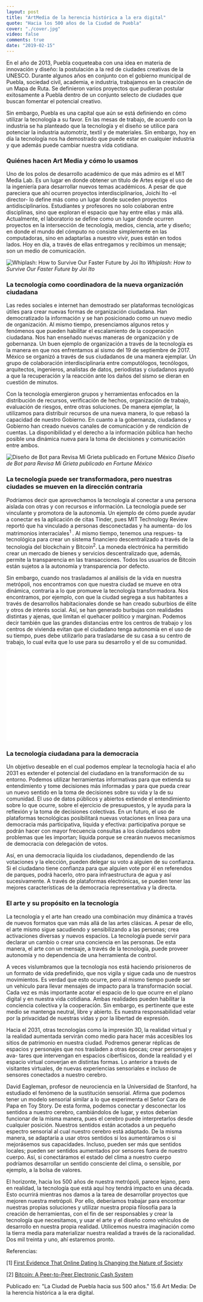 ```yaml
---
layout: post
title: "ArtMedia de la herencia histórica a la era digital"
quote: "Hacia los 500 años de la Ciudad de Puebla"
cover: "./cover.jpg"
video: false
comments: true
date: "2019-02-15"
---
```


En el año de 2013, Puebla coqueteaba con una idea en materia de innovación y diseño: la postulación a la red de ciudades creativas de la UNESCO.  Durante algunos años en conjunto con el gobierno municipal de Puebla, sociedad civil, academia, e industria,  trabajamos en la creación de un Mapa de Ruta. Se definieron varios proyectos que pudieran postular exitosamente a Puebla dentro de un conjunto selecto de ciudades que buscan fomentar el potencial creativo. 

Sin embargo, Puebla es una capital que aún se está definiendo en cómo utilizar la tecnología a su favor. En las mesas de trabajo, de acuerdo con la industria se ha planteado que la tecnología y el diseño se utilice para potenciar la industria automotriz, textil y de materiales. Sin embargo, hoy en día la tecnología nos ha demostrado que puede estar en cualquier industria y que además puede cambiar nuestra vida cotidiana.

### Quiénes hacen Art Media y cómo lo usamos
Uno de los polos de desarrollo académico de que más admiro es el MIT Media Lab. Es un lugar en donde obtener un título de Artes exige el uso de la ingeniería para desarrollar nuevos temas académicos. A pesar de que pareciera que ahí ocurren proyectos interdisciplinarios, Joichi Ito -el director- lo define más como un lugar donde suceden proyectos antidisciplinarios. Estudiantes y profesores no solo colaboran entre disciplinas, sino que exploran el espacio que hay entre ellas y más allá. Actualmente, el laboratorio se define como un lugar donde ocurren proyectos en la intersección de tecnología, medios, ciencia, arte y diseño; en donde el mundo del cómputo no consiste simplemente en las computadoras, sino en adaptarlas a nuestro vivir, pues están en todos lados. Hoy en día, a través de ellas entregamos y recibimos un mensaje; son un medio de comunicación.

![Whiplash: How to Survive Our Faster Future by Joi Ito](./whiplash.jpg)
<cite>
Whiplash: How to Survive Our Faster Future by Joi Ito
</cite>

### La tecnología como coordinadora de la nueva organización ciudadana

Las redes sociales e internet han demostrado ser plataformas tecnológicas útiles para crear nuevas formas de organización ciudadana. Han democratizado la información y se han posicionado como un nuevo medio de organización. Al mismo tiempo, presenciamos algunos retos y fenómenos que pueden habilitar el escalamiento de la cooperación ciudadana. Nos han enseñado nuevas maneras de organización y de gobernanza. Un buen ejemplo de organización a través de la tecnología es la manera en que nos enfrentamos al sismo del 19 de septiembre de 2017. México se organizó a través de sus ciudadanos de una manera ejemplar. Un grupo de colaboración interdisciplinaria entre computólogos, tecnólogos, arquitectos, ingenieros, analistas de datos, periodistas y ciudadanos ayudó a que la recuperación y la reacción ante los daños del sismo se dieran en cuestión de minutos.

Con la tecnología emergieron grupos y herramientas enfocados en la distribución de recursos, verificación de hechos, organización de trabajo, evaluación de riesgos, entre otras soluciones. De manera ejemplar, la utilizamos para distribuir recursos de una nueva manera, lo que rebasó la capacidad de nuestro Gobierno. En cuanto a la gobernanza, ciudadanos y Gobierno han creado nuevos canales de comunicación y de rendición de cuentas. La disponibilidad y el derecho a la información pública han hecho posible una dinámica nueva para la toma de decisiones y comunicación entre ambos.

![Diseño de Bot para Revisa Mi Grieta publicado en Fortune México](./revisa_mi_grieta_bot.jpg)
<cite>
  Diseño de Bot para Revisa Mi Grieta publicado en Fortune México
</cite>

### La tecnología puede ser transformadora, pero nuestras ciudades se mueven en la dirección contraria
Podríamos decir que aprovechamos la tecnología al conectar a una persona aislada con otras y con recursos e información. La tecnología puede ser vinculante y promotora de la autonomía. Un ejemplo de cómo puede ayudar a conectar es la aplicación de citas Tinder, pues MIT Technology Review reportó que ha vinculado a personas desconectadas y ha aumenta- do los matrimonios interraciales<sup>1 </sup>. Al mismo tiempo, tenemos una respues- ta tecnológica para crear un sistema financiero descentralizado a través de la tecnología del blockchain y Bitcoin<sup>2</sup>. La moneda electrónica ha permitido crear un mercado de bienes y servicios descentralizado que, además, permite la transparencia en las transacciones. Todos los usuarios de Bitcoin están sujetos a la autonomía y transparencia por defecto.

Sin embargo, cuando nos trasladamos al análisis de la vida en nuestra metrópoli, nos encontramos con que nuestra ciudad se mueve en otra dinámica, contraria a lo que promueve la tecnología transformadora. Nos encontramos, por ejemplo, con que la ciudad segrega a sus habitantes a través de desarrollos habitacionales donde se han creado suburbios de élite y otros de interés social. Así, se han generado burbujas con realidades distintas y ajenas, que limitan el quehacer político y marginan. Podemos decir también que las grandes distancias entre los centros de trabajo y los centros de vivienda evitan que el ciudadano tenga autonomía en el uso de su tiempo, pues debe utilizarlo para trasladarse de su casa a su centro de trabajo, lo cual evita que lo use para su desarrollo y el de su comunidad.

<iframe style="width:120px;height:240px;" marginwidth="0" marginheight="0" scrolling="no" frameborder="0" src="//ws-na.amazon-adsystem.com/widgets/q?ServiceVersion=20070822&OneJS=1&Operation=GetAdHtml&MarketPlace=US&source=ac&ref=tf_til&ad_type=product_link&tracking_id=devlabsmx-20&marketplace=amazon&region=US&placement=8416665958&asins=8416665958&linkId=3fda9d4ba4dc3992c5d5d84e5e1456e7&show_border=true&link_opens_in_new_window=true&price_color=333333&title_color=0d14e3&bg_color=ffffff">
</iframe>

### La tecnología ciudadana para la democracia

Un objetivo deseable en el cual podemos emplear la tecnología hacia el año 2031 es extender el potencial del ciudadano en la transformación de su entorno. Podemos utilizar herramientas informativas para que extienda su entendimiento y tome decisiones más informadas y para que pueda crear un nuevo sentido en la toma de decisiones sobre su vida y la de su comunidad. El uso de datos públicos y abiertos extiende el entendimiento sobre lo que ocurre, sobre el ejercicio de presupuestos, y le ayuda para la reflexión y la toma de decisiones colectivas. En un futuro, el uso de plataformas tecnológicas posibilitará nuevas votaciones en línea para una democracia más participativa, líquida y efectiva: participativa porque se podrán hacer con mayor frecuencia consultas a los ciudadanos sobre problemas que les importan; líquida porque se crearán nuevos mecanismos de democracia con delegación de votos.

Así, en una democracia líquida los ciudadanos, dependiendo de las votaciones y la elección, pueden delegar su voto a alguien de su confianza. Si el ciudadano tiene confianza para que alguien vote por él en referendos de parques, podrá hacerlo, otro para infraestructura de agua y así sucesivamente. A través de plataformas electrónicas, se pueden tener las mejores características de la democracia representativa y la directa.

### El arte y su propósito en la tecnología

La tecnología y el arte han creado una combinación muy dinámica a través de nuevos formatos que van más allá de las artes clásicas. A pesar de ello, el arte mismo sigue sacudiendo y sensibilizando a las personas; crea activaciones diversas y nuevos espacios. La tecnología puede servir para declarar un cambio o crear una conciencia en las personas. De esta manera, el arte con un mensaje, a través de la tecnología, puede proveer autonomía y no dependencia de una herramienta de control.

A veces vislumbramos que la tecnología nos está haciendo prisioneros de un formato de vida predefinido, que nos vigila y sigue cada uno de nuestros movimientos. Es verdad que esto ocurre, pero al mismo tiempo puede ser un vehículo para llevar mensajes de impacto para la transformación social. Cada vez es más importante acotar el espacio de lo que ocurre en el plano digital y en nuestra vida cotidiana. Ambas realidades pueden habilitar la conciencia colectiva y la cooperación. Sin embargo, es pertinente que este medio se mantenga neutral, libre y abierto. Es nuestra responsabilidad velar por la privacidad de nuestras vidas y por la libertad de expresión.

Hacia el 2031, otras tecnologías como la impresión 3D, la realidad virtual y la realidad aumentada servirán como medio para hacer más accesibles los sitios de patrimonio en nuestra ciudad. Podremos generar réplicas de espacios y personajes que nos trasladen a otras épocas; crear personajes y ava- tares que intervengan en espacios ciberfísicos, donde la realidad y el espacio virtual converjan en distintas formas. Lo anterior a través de visitantes virtuales, de nuevas experiencias sensoriales e incluso de sensores conectados a nuestro cerebro.

David Eagleman, profesor de neurociencia en la Universidad de Stanford, ha estudiado el fenómeno de la sustitución sensorial. Afirma que podemos tener un modelo sensorial similar a lo que experimenta el Señor Cara de Papa en Toy Story. De esta forma, podemos conectar y desconectar los sentidos a nuestro cerebro, cambiándolos de lugar, y estos deberían funcionar de la misma manera, pues el cerebro puede interpretarlos desde cualquier posición. Nuestros sentidos están acotados a un pequeño espectro sensorial al cual nuestro cerebro está adaptado. De la misma manera, se adaptaría a usar otros sentidos si los aumentáramos o si mejorásemos sus capacidades. Incluso, pueden ser más que sentidos locales; pueden ser sentidos aumentados por sensores fuera de nuestro cuerpo. Así, si conectáramos el estado del clima a nuestro cuerpo podríamos desarrollar un sentido consciente del clima, o sensible, por ejemplo, a la bolsa de valores.

El horizonte, hacia los 500 años de nuestra metrópoli, parece lejano, pero en realidad, la tecnología que está aquí hoy tendrá impacto en una década. Esto ocurrirá mientras nos damos a la tarea de desarrollar proyectos que mejoren nuestra metrópoli. Por ello, deberíamos trabajar para encontrar nuestras propias soluciones y utilizar nuestra propia filosofía para la creación de herramientas, con el fin de ser responsables y crear la tecnología que necesitamos, y usar el arte y el diseño como vehículos de desarrollo en nuestra propia realidad. Utilicemos nuestra imaginación como la tierra media para materializar nuestra realidad a través de la racionalidad. Dos mil treinta y uno, ahí estaremos pronto.


Referencias:

[1] [First Evidence That Online Dating Is Changing the Nature of Society](https://www.technologyreview.com/s/609091/first-evidence-that-online-dating-is-changing-the-nature-of-society/)

[2] [Bitcoin: A Peer-to-Peer Electronic Cash System](https://bitcoin.org/bitcoin.pdf)

Publicado en: 
"La Ciudad de Puebla hacia sus 500 años." 
15.6 Art Media: De la herencia histórica a la era digital.
